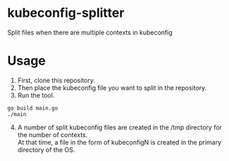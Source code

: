 # kubeconfig-splitter
Split files when there are multiple contexts in kubeconfig

# Usage
1. First, clone this repository.
2. Then place the kubeconfig file you want to split in the repository.
3. Run the tool.
  ```shell
  go build main.go
  ./main
  ```
4. A number of split kubeconfig files are created in the /tmp directory for the number of contexts.<br>
   At that time, a file in the form of kubeconfigN is created in the primary directory of the OS.
